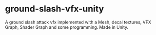 # ground-slash-vfx-unity
A ground slash attack vfx implemented with a Mesh, decal textures, VFX Graph, Shader Graph and some programming. Made in Unity.
